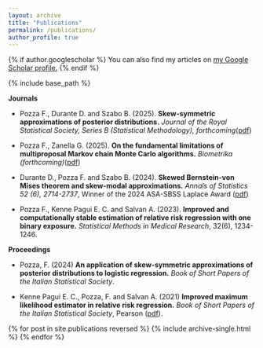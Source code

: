 ```yaml
---
layout: archive
title: "Publications"
permalink: /publications/
author_profile: true
---
```



{% if author.googlescholar %}
  You can also find my articles on <u><a href="{{author.googlescholar}}">my Google Scholar profile</a>.</u>
{% endif %}

{% include base_path %}

**Journals**

* Pozza F., Durante D. and Szabo B. (2025). **Skew-symmetric approximations of posterior distributions.** *Journal of the Royal Statistical Society, Series B (Statistical Methodology), forthcoming*([pdf](https://arxiv.org/abs/2409.14167))

* Pozza F., Zanella G. (2025). **On the fundamental limitations of multiproposal Markov chain Monte Carlo algorithms.** *Biometrika (forthcoming)*([pdf](https://arxiv.org/pdf/2410.23174))

* Durante D., Pozza F. and Szabo B. (2024). **Skewed Bernstein-von Mises theorem and skew-modal approximations.** *Annals of Statistics 52 (6), 2714-2737*, Winner of the 2024 ASA-SBSS Laplace Award ([pdf](https://arxiv.org/abs/2301.03038))
  
* Pozza F., Kenne Pagui E. C. and Salvan A. (2023). **Improved and computationally stable estimation of relative risk regression with one binary exposure.** *Statistical Methods in Medical Research*, 32(6), 1234-1246.

**Proceedings**

* Pozza, F. (2024) 
**An application of skew-symmetric approximations of posterior distributions to logistic regression.**
*Book of Short Papers of the Italian Statistical Society*.

* Kenne Pagui E. C., Pozza, F. and Salvan A. (2021) 
**Improved maximum likelihood estimator in relative risk regression.**
*Book of Short Papers of the Italian Statistical Society*, Pearson ([pdf](https://it.pearson.com/content/dam/region-core/italy/pearson-italy/pdf/Docenti/Università/pearson-sis-book-2021-parte-2.pdf)).


{% for post in site.publications reversed %}
  {% include archive-single.html %}
{% endfor %}

